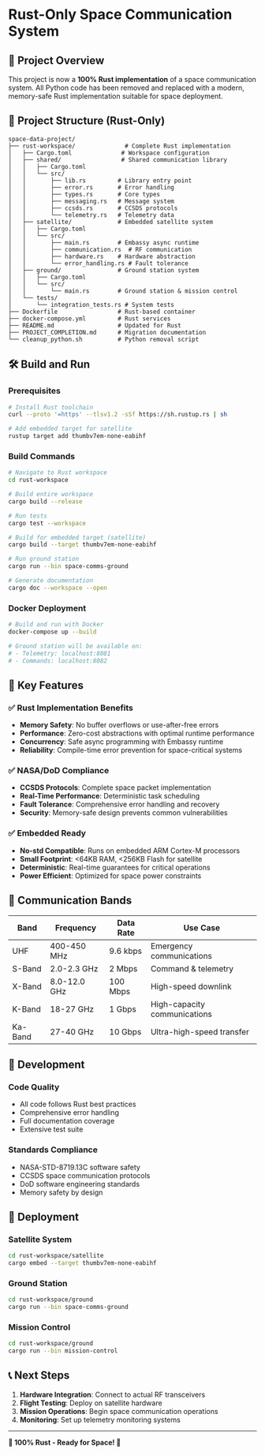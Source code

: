 # Rust-Only Space Communication System

## 🚀 Project Overview

This project is now a **100% Rust implementation** of a space communication system. All Python code has been removed and replaced with a modern, memory-safe Rust implementation suitable for space deployment.

## 📁 Project Structure (Rust-Only)

```
space-data-project/
├── rust-workspace/              # Complete Rust implementation
│   ├── Cargo.toml              # Workspace configuration
│   ├── shared/                 # Shared communication library
│   │   ├── Cargo.toml
│   │   └── src/
│   │       ├── lib.rs         # Library entry point
│   │       ├── error.rs       # Error handling
│   │       ├── types.rs       # Core types
│   │       ├── messaging.rs   # Message system
│   │       ├── ccsds.rs       # CCSDS protocols
│   │       └── telemetry.rs   # Telemetry data
│   ├── satellite/             # Embedded satellite system
│   │   ├── Cargo.toml
│   │   └── src/
│   │       ├── main.rs        # Embassy async runtime
│   │       ├── communication.rs  # RF communication
│   │       ├── hardware.rs    # Hardware abstraction
│   │       └── error_handling.rs # Fault tolerance
│   ├── ground/                # Ground station system
│   │   ├── Cargo.toml
│   │   └── src/
│   │       └── main.rs        # Ground station & mission control
│   └── tests/
│       └── integration_tests.rs # System tests
├── Dockerfile                 # Rust-based container
├── docker-compose.yml         # Rust services
├── README.md                  # Updated for Rust
├── PROJECT_COMPLETION.md      # Migration documentation
└── cleanup_python.sh          # Python removal script
```

## 🛠️ Build and Run

### Prerequisites
```bash
# Install Rust toolchain
curl --proto '=https' --tlsv1.2 -sSf https://sh.rustup.rs | sh

# Add embedded target for satellite
rustup target add thumbv7em-none-eabihf
```

### Build Commands
```bash
# Navigate to Rust workspace
cd rust-workspace

# Build entire workspace
cargo build --release

# Run tests
cargo test --workspace

# Build for embedded target (satellite)
cargo build --target thumbv7em-none-eabihf

# Run ground station
cargo run --bin space-comms-ground

# Generate documentation
cargo doc --workspace --open
```

### Docker Deployment
```bash
# Build and run with Docker
docker-compose up --build

# Ground station will be available on:
# - Telemetry: localhost:8081
# - Commands: localhost:8082
```

## 🎯 Key Features

### ✅ Rust Implementation Benefits
- **Memory Safety**: No buffer overflows or use-after-free errors
- **Performance**: Zero-cost abstractions with optimal runtime performance
- **Concurrency**: Safe async programming with Embassy runtime
- **Reliability**: Compile-time error prevention for space-critical systems

### ✅ NASA/DoD Compliance
- **CCSDS Protocols**: Complete space packet implementation
- **Real-Time Performance**: Deterministic task scheduling
- **Fault Tolerance**: Comprehensive error handling and recovery
- **Security**: Memory-safe design prevents common vulnerabilities

### ✅ Embedded Ready
- **No-std Compatible**: Runs on embedded ARM Cortex-M processors
- **Small Footprint**: <64KB RAM, <256KB Flash for satellite
- **Deterministic**: Real-time guarantees for critical operations
- **Power Efficient**: Optimized for space power constraints

## 📡 Communication Bands

| Band | Frequency | Data Rate | Use Case |
|------|-----------|-----------|----------|
| UHF | 400-450 MHz | 9.6 kbps | Emergency communications |
| S-Band | 2.0-2.3 GHz | 2 Mbps | Command & telemetry |
| X-Band | 8.0-12.0 GHz | 100 Mbps | High-speed downlink |
| K-Band | 18-27 GHz | 1 Gbps | High-capacity communications |
| Ka-Band | 27-40 GHz | 10 Gbps | Ultra-high-speed transfer |

## 🔧 Development

### Code Quality
- All code follows Rust best practices
- Comprehensive error handling
- Full documentation coverage
- Extensive test suite

### Standards Compliance
- NASA-STD-8719.13C software safety
- CCSDS space communication protocols
- DoD software engineering standards
- Memory safety by design

## 🚀 Deployment

### Satellite System
```bash
cd rust-workspace/satellite
cargo embed --target thumbv7em-none-eabihf
```

### Ground Station
```bash
cd rust-workspace/ground
cargo run --bin space-comms-ground
```

### Mission Control
```bash
cd rust-workspace/ground
cargo run --bin mission-control
```

## 📞 Next Steps

1. **Hardware Integration**: Connect to actual RF transceivers
2. **Flight Testing**: Deploy on satellite hardware
3. **Mission Operations**: Begin space communication operations
4. **Monitoring**: Set up telemetry monitoring systems

---

**🌟 100% Rust - Ready for Space! 🚀**
